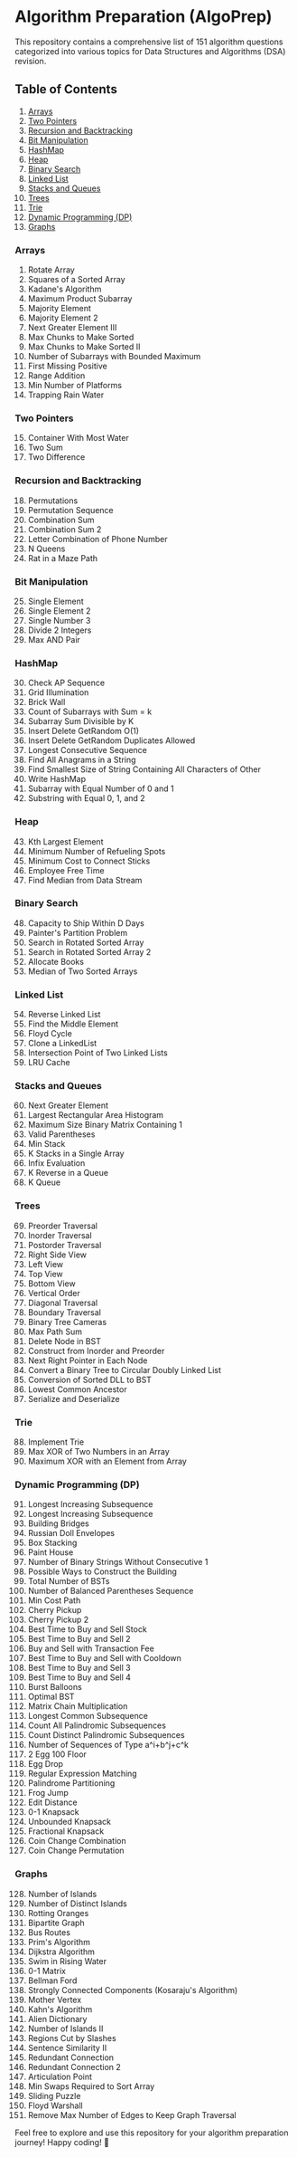 # Algorithm Preparation (AlgoPrep)

This repository contains a comprehensive list of 151 algorithm questions categorized into various topics for Data Structures and Algorithms (DSA) revision.

## Table of Contents

1. [Arrays](#arrays)
2. [Two Pointers](#two-pointers)
3. [Recursion and Backtracking](#recursion-and-backtracking)
4. [Bit Manipulation](#bit-manipulation)
5. [HashMap](#hashmap)
6. [Heap](#heap)
7. [Binary Search](#binary-search)
8. [Linked List](#linkedlist)
9. [Stacks and Queues](#stacks-and-queues)
10. [Trees](#trees)
11. [Trie](#trie)
12. [Dynamic Programming (DP)](#dp)
13. [Graphs](#graphs)

### Arrays
1. Rotate Array
2. Squares of a Sorted Array
3. Kadane's Algorithm
4. Maximum Product Subarray
5. Majority Element
6. Majority Element 2
7. Next Greater Element III
8. Max Chunks to Make Sorted
9. Max Chunks to Make Sorted II
10. Number of Subarrays with Bounded Maximum
11. First Missing Positive
12. Range Addition
13. Min Number of Platforms
14. Trapping Rain Water

### Two Pointers
15. Container With Most Water
16. Two Sum
17. Two Difference

### Recursion and Backtracking
18. Permutations
19. Permutation Sequence
20. Combination Sum
21. Combination Sum 2
22. Letter Combination of Phone Number
23. N Queens
24. Rat in a Maze Path

### Bit Manipulation
25. Single Element
26. Single Element 2
27. Single Number 3
28. Divide 2 Integers
29. Max AND Pair

### HashMap
30. Check AP Sequence
31. Grid Illumination
32. Brick Wall
33. Count of Subarrays with Sum = k
34. Subarray Sum Divisible by K
35. Insert Delete GetRandom O(1)
36. Insert Delete GetRandom Duplicates Allowed
37. Longest Consecutive Sequence
38. Find All Anagrams in a String
39. Find Smallest Size of String Containing All Characters of Other
40. Write HashMap
41. Subarray with Equal Number of 0 and 1
42. Substring with Equal 0, 1, and 2

### Heap
43. Kth Largest Element
44. Minimum Number of Refueling Spots
45. Minimum Cost to Connect Sticks
46. Employee Free Time
47. Find Median from Data Stream

### Binary Search
48. Capacity to Ship Within D Days
49. Painter's Partition Problem
50. Search in Rotated Sorted Array
51. Search in Rotated Sorted Array 2
52. Allocate Books
53. Median of Two Sorted Arrays

### Linked List
54. Reverse Linked List
55. Find the Middle Element
56. Floyd Cycle
57. Clone a LinkedList
58. Intersection Point of Two Linked Lists
59. LRU Cache

### Stacks and Queues
60. Next Greater Element
61. Largest Rectangular Area Histogram
62. Maximum Size Binary Matrix Containing 1
63. Valid Parentheses
64. Min Stack
65. K Stacks in a Single Array
66. Infix Evaluation
67. K Reverse in a Queue
68. K Queue

### Trees
69. Preorder Traversal
70. Inorder Traversal
71. Postorder Traversal
72. Right Side View
73. Left View
74. Top View
75. Bottom View
76. Vertical Order
77. Diagonal Traversal
78. Boundary Traversal
79. Binary Tree Cameras
80. Max Path Sum
81. Delete Node in BST
82. Construct from Inorder and Preorder
83. Next Right Pointer in Each Node
84. Convert a Binary Tree to Circular Doubly Linked List
85. Conversion of Sorted DLL to BST
86. Lowest Common Ancestor
87. Serialize and Deserialize

### Trie
88. Implement Trie
89. Max XOR of Two Numbers in an Array
90. Maximum XOR with an Element from Array

### Dynamic Programming (DP)
91. Longest Increasing Subsequence
92. Longest Increasing Subsequence
93. Building Bridges
94. Russian Doll Envelopes
95. Box Stacking
96. Paint House
97. Number of Binary Strings Without Consecutive 1
98. Possible Ways to Construct the Building
99. Total Number of BSTs
100. Number of Balanced Parentheses Sequence
101. Min Cost Path
102. Cherry Pickup
103. Cherry Pickup 2
104. Best Time to Buy and Sell Stock
105. Best Time to Buy and Sell 2
106. Buy and Sell with Transaction Fee
107. Best Time to Buy and Sell with Cooldown
108. Best Time to Buy and Sell 3
109. Best Time to Buy and Sell 4
110. Burst Balloons
111. Optimal BST
112. Matrix Chain Multiplication
113. Longest Common Subsequence
114. Count All Palindromic Subsequences
115. Count Distinct Palindromic Subsequences
116. Number of Sequences of Type a^i+b^j+c^k
117. 2 Egg 100 Floor
118. Egg Drop
119. Regular Expression Matching
120. Palindrome Partitioning
121. Frog Jump
122. Edit Distance
123. 0-1 Knapsack
124. Unbounded Knapsack
125. Fractional Knapsack
126. Coin Change Combination
127. Coin Change Permutation

### Graphs
128. Number of Islands
129. Number of Distinct Islands
130. Rotting Oranges
131. Bipartite Graph
132. Bus Routes
133. Prim's Algorithm
134. Dijkstra Algorithm
135. Swim in Rising Water
136. 0-1 Matrix
137. Bellman Ford
138. Strongly Connected Components (Kosaraju's Algorithm)
139. Mother Vertex
140. Kahn's Algorithm
141. Alien Dictionary
142. Number of Islands II
143. Regions Cut by Slashes
144. Sentence Similarity II
145. Redundant Connection
146. Redundant Connection 2
147. Articulation Point
148. Min Swaps Required to Sort Array
149. Sliding Puzzle
150. Floyd Warshall
151. Remove Max Number of Edges to Keep Graph Traversal

Feel free to explore and use this repository for your algorithm preparation journey! Happy coding! 🚀
